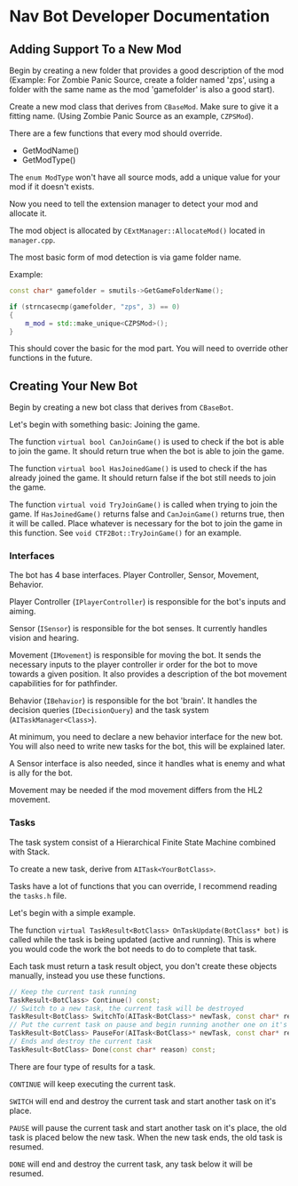 # Nav Bot Developer Documentation

## Adding Support To a New Mod

Begin by creating a new folder that provides a good description of the mod (Example: For Zombie Panic Source, create a folder named 'zps', using a folder with the same name as the mod 'gamefolder' is also a good start).

Create a new mod class that derives from `CBaseMod`. Make sure to give it a fitting name. (Using Zombie Panic Source as an example, `CZPSMod`).

There are a few functions that every mod should override.

- GetModName()
- GetModType()

The `enum ModType` won't have all source mods, add a unique value for your mod if it doesn't exists.

Now you need to tell the extension manager to detect your mod and allocate it.

The mod object is allocated by `CExtManager::AllocateMod()` located in `manager.cpp`.

The most basic form of mod detection is via game folder name.

Example:

```cpp
const char* gamefolder = smutils->GetGameFolderName();

if (strncasecmp(gamefolder, "zps", 3) == 0)
{
    m_mod = std::make_unique<CZPSMod>();
}
```

This should cover the basic for the mod part. You will need to override other functions in the future.

## Creating Your New Bot

Begin by creating a new bot class that derives from `CBaseBot`.

Let's begin with something basic: Joining the game.

The function `virtual bool CanJoinGame()` is used to check if the bot is able to join the game. It should return true when the bot is able to join the game.

The function `virtual bool HasJoinedGame()` is used to check if the has already joined the game. It should return false if the bot still needs to join the game.

The function `virtual void TryJoinGame()` is called when trying to join the game. If `HasJoinedGame()` returns false and `CanJoinGame()` returns true, then it will be called.
Place whatever is necessary for the bot to join the game in this function. See `void CTF2Bot::TryJoinGame()` for an example.

### Interfaces

The bot has 4 base interfaces. Player Controller, Sensor, Movement, Behavior.

Player Controller (`IPlayerController`) is responsible for the bot's inputs and aiming.

Sensor (`ISensor`) is responsible for the bot senses. It currently handles vision and hearing.

Movement (`IMovement`) is responsible for moving the bot. It sends the necessary inputs to the player controller ir order for the bot to move towards a given position.
It also provides a description of the bot movement capabilities for for pathfinder.

Behavior (`IBehavior`) is responsible for the bot 'brain'. It handles the decision queries (`IDecisionQuery`) and the task system (`AITaskManager<Class>`).

At minimum, you need to declare a new behavior interface for the new bot.
You will also need to write new tasks for the bot, this will be explained later.

A Sensor interface is also needed, since it handles what is enemy and what is ally for the bot.

Movement may be needed if the mod movement differs from the HL2 movement.


### Tasks

The task system consist of a Hierarchical Finite State Machine combined with Stack.

To create a new task, derive from `AITask<YourBotClass>`.

Tasks have a lot of functions that you can override, I recommend reading the `tasks.h` file.

Let's begin with a simple example.

The function `virtual TaskResult<BotClass> OnTaskUpdate(BotClass* bot)` is called while the task is being updated (active and running).
This is where you would code the work the bot needs to do to complete that task.

Each task must return a task result object, you don't create these objects manually, instead you use these functions.

```cpp
// Keep the current task running
TaskResult<BotClass> Continue() const;
// Switch to a new task, the current task will be destroyed
TaskResult<BotClass> SwitchTo(AITask<BotClass>* newTask, const char* reason) const;
// Put the current task on pause and begin running another one on it's place, the current task will be kept and returned to when the new task ends
TaskResult<BotClass> PauseFor(AITask<BotClass>* newTask, const char* reason) const;
// Ends and destroy the current task
TaskResult<BotClass> Done(const char* reason) const;
```

There are four type of results for a task.

`CONTINUE` will keep executing the current task.

`SWITCH` will end and destroy the current task and start another task on it's place.

`PAUSE` will pause the current task and start another task on it's place, the old task is placed below the new task. When the new task ends, the old task is resumed.

`DONE` will end and destroy the current task, any task below it will be resumed.
